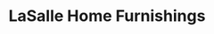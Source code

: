 ---
title: "LaSalle Home Furnishings"
url: /willoughby-hills/lasalle-home-furnishings/
shop: furniture
---